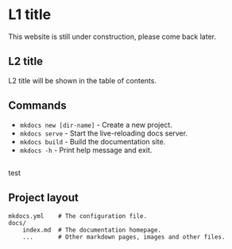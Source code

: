 # L1 title

This website is still under construction, please come back later.

## L2 title
L2 title will be shown in the table of contents.

## Commands

* `mkdocs new [dir-name]` - Create a new project.
* `mkdocs serve` - Start the live-reloading docs server.
* `mkdocs build` - Build the documentation site.
* `mkdocs -h` - Print help message and exit.

##

test

## Project layout

    mkdocs.yml    # The configuration file.
    docs/
        index.md  # The documentation homepage.
        ...       # Other markdown pages, images and other files.
